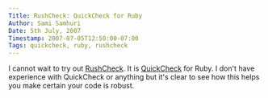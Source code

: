```yaml
---
Title: RushCheck: QuickCheck for Ruby
Author: Sami Samhuri
Date: 5th July, 2007
Timestamp: 2007-07-05T12:50:00-07:00
Tags: quickcheck, ruby, rushcheck
---
```


I cannot wait to try out <a href="http://rushcheck.rubyforge.org/about.html">RushCheck</a>. It is <a href="http://www.cs.chalmers.se/~rjmh/QuickCheck/">QuickCheck</a> for Ruby. I don't have experience with QuickCheck or anything but it's clear to see how this helps you make certain your code is robust.

